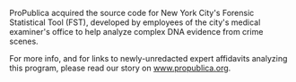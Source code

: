 ProPublica acquired the source code for New York City's Forensic Statistical Tool (FST), developed by employees of the city's medical examiner's office to help analyze complex DNA evidence from crime scenes.

For more info, and for links to newly-unredacted expert affidavits analyzing this program, please read our story on www.propublica.org. 
